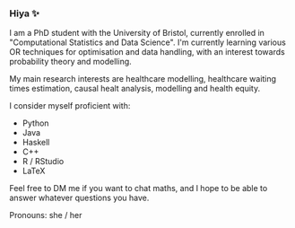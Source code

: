 ### Hiya ✨

<!--
**RaspberryEmma/RaspberryEmma** is a ✨ _special_ ✨ repository because its `README.md` (this file) appears on your GitHub profile.

Here are some ideas to get you started:

- 🔭 I’m currently working on ...
- 🌱 I’m currently learning ...
- 👯 I’m looking to collaborate on ...
- 🤔 I’m looking for help with ...
- 💬 Ask me about ...
- 📫 How to reach me: ...
- 😄 Pronouns: ...
- ⚡ Fun fact: ...
-->

I am a PhD student with the University of Bristol, currently enrolled in "Computational Statistics and Data Science".
I'm currently learning various OR techniques for optimisation and data handling, with an interest towards probability theory and modelling.

My main research interests are healthcare modelling, healthcare waiting times estimation, causal healt analysis, modelling and health equity.

I consider myself proficient with:
 - Python
 - Java
 - Haskell
 - C++
 - R / RStudio
 - LaTeX

Feel free to DM me if you want to chat maths, and I hope to be able to answer whatever questions you have.

Pronouns: she / her
